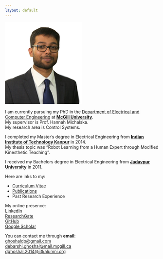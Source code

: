 ```yaml
---
layout: default
---
```


<img src="/images/DPG_foreground.png"
     alt=""
     width="50%">

I am currently pursuing my PhD in the [Department of Electrical and Computer Engineering](http://www.mcgill.ca/ece/) at [**McGill University**](http://www.mcgill.ca/).  
My supervisor is Prof. Hannah Michalska.  
My research area is Control Systems.

I completed my Master’s degree in Electrical Engineering from [**Indian Institute of Technology Kanpur**](http://www.iitk.ac.in/) in 2014.  
My thesis topic was “Robot Learning from a Human Expert through Modified Kinesthetic Teaching”.

I received my Bachelors degree in Electrical Engineering from [**Jadavpur University**](http://www.jaduniv.edu.in/) in 2011.

Here are inks to my:  
* [Curriculum Vitae](/docs/dpg_cv.pdf)  
* [Publications](publications)  
* Past Research Experience

My online presence:  
[LinkedIn](https://www.linkedin.com/in/debarshi-patanjali-ghoshal-21840a22)  
[ResearchGate](https://www.researchgate.net/profile/Debarshi_Ghoshal)  
[GitHub](https://github.com/dpghoshal)  
[Google Scholar](https://scholar.google.com/citations?user=p5brCxoAAAAJ)

You can contact me through **email**:  
ghoshaldp@gmail.com  
debarshi.ghoshal@mail.mcgill.ca  
dghoshal.2014@iitkalumni.org  
